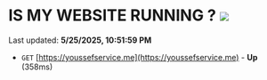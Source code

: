 # IS MY WEBSITE RUNNING ? [![](https://img.shields.io/static/v1?label=Sponsor&message=%E2%9D%A4&logo=GitHub&color=%23fe8e86)](https://github.com/sponsors/Youssef-Lehmam)

Last updated: **5/25/2025, 10:51:59 PM**

- `GET` [https://youssefservice.me](https://youssefservice.me) - **Up** (358ms)
